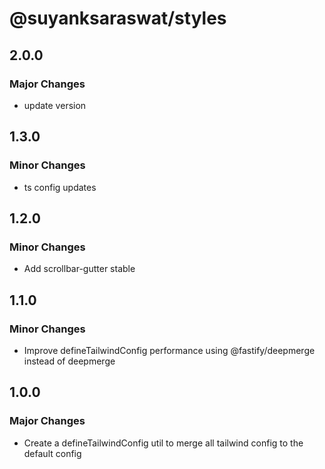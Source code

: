 # @suyanksaraswat/styles

## 2.0.0

### Major Changes

- update version

## 1.3.0

### Minor Changes

- ts config updates

## 1.2.0

### Minor Changes

- Add scrollbar-gutter stable

## 1.1.0

### Minor Changes

- Improve defineTailwindConfig performance using @fastify/deepmerge instead of deepmerge

## 1.0.0

### Major Changes

- Create a defineTailwindConfig util to merge all tailwind config to the default config
